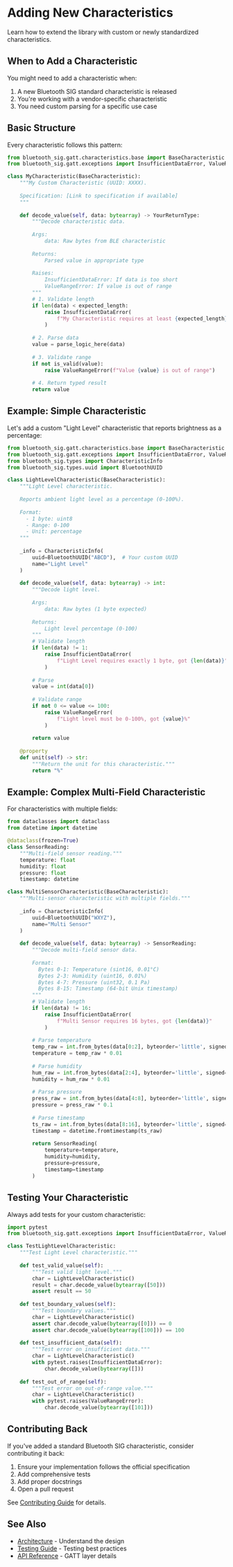 # Adding New Characteristics

Learn how to extend the library with custom or newly standardized characteristics.

## When to Add a Characteristic

You might need to add a characteristic when:

1. A new Bluetooth SIG standard characteristic is released
2. You're working with a vendor-specific characteristic
3. You need custom parsing for a specific use case

## Basic Structure

Every characteristic follows this pattern:

```python
from bluetooth_sig.gatt.characteristics.base import BaseCharacteristic
from bluetooth_sig.gatt.exceptions import InsufficientDataError, ValueRangeError

class MyCharacteristic(BaseCharacteristic):
    """My Custom Characteristic (UUID: XXXX).
    
    Specification: [Link to specification if available]
    """
    
    def decode_value(self, data: bytearray) -> YourReturnType:
        """Decode characteristic data.
        
        Args:
            data: Raw bytes from BLE characteristic
            
        Returns:
            Parsed value in appropriate type
            
        Raises:
            InsufficientDataError: If data is too short
            ValueRangeError: If value is out of range
        """
        # 1. Validate length
        if len(data) < expected_length:
            raise InsufficientDataError(
                f"My Characteristic requires at least {expected_length} bytes"
            )
        
        # 2. Parse data
        value = parse_logic_here(data)
        
        # 3. Validate range
        if not is_valid(value):
            raise ValueRangeError(f"Value {value} is out of range")
        
        # 4. Return typed result
        return value
```

## Example: Simple Characteristic

Let's add a custom "Light Level" characteristic that reports brightness as a percentage:

```python
from bluetooth_sig.gatt.characteristics.base import BaseCharacteristic
from bluetooth_sig.gatt.exceptions import InsufficientDataError, ValueRangeError
from bluetooth_sig.types import CharacteristicInfo
from bluetooth_sig.types.uuid import BluetoothUUID

class LightLevelCharacteristic(BaseCharacteristic):
    """Light Level characteristic.
    
    Reports ambient light level as a percentage (0-100%).
    
    Format:
      - 1 byte: uint8
      - Range: 0-100
      - Unit: percentage
    """
    
    _info = CharacteristicInfo(
        uuid=BluetoothUUID("ABCD"),  # Your custom UUID
        name="Light Level"
    )
    
    def decode_value(self, data: bytearray) -> int:
        """Decode light level.
        
        Args:
            data: Raw bytes (1 byte expected)
            
        Returns:
            Light level percentage (0-100)
        """
        # Validate length
        if len(data) != 1:
            raise InsufficientDataError(
                f"Light Level requires exactly 1 byte, got {len(data)}"
            )
        
        # Parse
        value = int(data[0])
        
        # Validate range
        if not 0 <= value <= 100:
            raise ValueRangeError(
                f"Light level must be 0-100%, got {value}%"
            )
        
        return value
    
    @property
    def unit(self) -> str:
        """Return the unit for this characteristic."""
        return "%"
```

## Example: Complex Multi-Field Characteristic

For characteristics with multiple fields:

```python
from dataclasses import dataclass
from datetime import datetime

@dataclass(frozen=True)
class SensorReading:
    """Multi-field sensor reading."""
    temperature: float
    humidity: float
    pressure: float
    timestamp: datetime

class MultiSensorCharacteristic(BaseCharacteristic):
    """Multi-sensor characteristic with multiple fields."""
    
    _info = CharacteristicInfo(
        uuid=BluetoothUUID("WXYZ"),
        name="Multi Sensor"
    )
    
    def decode_value(self, data: bytearray) -> SensorReading:
        """Decode multi-field sensor data.
        
        Format:
          Bytes 0-1: Temperature (sint16, 0.01°C)
          Bytes 2-3: Humidity (uint16, 0.01%)
          Bytes 4-7: Pressure (uint32, 0.1 Pa)
          Bytes 8-15: Timestamp (64-bit Unix timestamp)
        """
        # Validate length
        if len(data) != 16:
            raise InsufficientDataError(
                f"Multi Sensor requires 16 bytes, got {len(data)}"
            )
        
        # Parse temperature
        temp_raw = int.from_bytes(data[0:2], byteorder='little', signed=True)
        temperature = temp_raw * 0.01
        
        # Parse humidity
        hum_raw = int.from_bytes(data[2:4], byteorder='little', signed=False)
        humidity = hum_raw * 0.01
        
        # Parse pressure
        press_raw = int.from_bytes(data[4:8], byteorder='little', signed=False)
        pressure = press_raw * 0.1
        
        # Parse timestamp
        ts_raw = int.from_bytes(data[8:16], byteorder='little', signed=False)
        timestamp = datetime.fromtimestamp(ts_raw)
        
        return SensorReading(
            temperature=temperature,
            humidity=humidity,
            pressure=pressure,
            timestamp=timestamp
        )
```

## Testing Your Characteristic

Always add tests for your custom characteristic:

```python
import pytest
from bluetooth_sig.gatt.exceptions import InsufficientDataError, ValueRangeError

class TestLightLevelCharacteristic:
    """Test Light Level characteristic."""
    
    def test_valid_value(self):
        """Test valid light level."""
        char = LightLevelCharacteristic()
        result = char.decode_value(bytearray([50]))
        assert result == 50
    
    def test_boundary_values(self):
        """Test boundary values."""
        char = LightLevelCharacteristic()
        assert char.decode_value(bytearray([0])) == 0
        assert char.decode_value(bytearray([100])) == 100
    
    def test_insufficient_data(self):
        """Test error on insufficient data."""
        char = LightLevelCharacteristic()
        with pytest.raises(InsufficientDataError):
            char.decode_value(bytearray([]))
    
    def test_out_of_range(self):
        """Test error on out-of-range value."""
        char = LightLevelCharacteristic()
        with pytest.raises(ValueRangeError):
            char.decode_value(bytearray([101]))
```

## Contributing Back

If you've added a standard Bluetooth SIG characteristic, consider contributing it back:

1. Ensure your implementation follows the official specification
2. Add comprehensive tests
3. Add proper docstrings
4. Open a pull request

See [Contributing Guide](../contributing.md) for details.

## See Also

- [Architecture](../architecture.md) - Understand the design
- [Testing Guide](../testing.md) - Testing best practices
- [API Reference](../api/gatt.md) - GATT layer details
